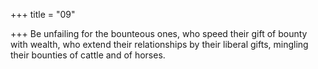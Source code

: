 +++
title = "09"

+++
Be unfailing for the bounteous ones, who speed their gift of bounty  with wealth,
who extend their relationships by their liberal gifts, mingling their
bounties of cattle and of horses.